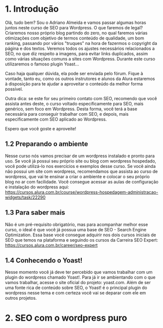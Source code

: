 # 1. Introdução

Olá, tudo bem? Sou o Adriano Almeida e vamos passar algumas horas juntos neste curso de SEO para Wordpress. O que faremos de legal?
Criaremos nosso próprio blog partindo do zero, no qual faremos várias otimizações com objetivo de termos conteúdo de qualidade, um bom ranking, passando por vários "truques" na hora de fazermos o copyright da página e dos textos. Veremos todos os ajustes necessários relacionados a SEO, no que diz respeito a imagens, para evitar links duplicados, assim como várias situações comuns a sites com Wordpress. Durante este curso utilizaremos o famoso plugin Yoast...

Caso haja qualquer dúvida, ela pode ser enviada pelo fórum. Fique à vontade, tanto eu, como os outros instrutores e alunos da Alura estaremos à disposição para te ajudar a aproveitar o conteúdo da melhor forma possível.

Outra dica: se este for seu primeiro contato com SEO, recomendo que você assista antes deste, o curso voltado especificamente para SEO, mais genérico, sem foco em Wordpress. Desta forma, você terá a base necessária para conseguir trabalhar com SEO, e depois, mais especificamente com SEO aplicado ao Wordpress.

Espero que você goste e aproveite!

## 1.2 Preparando o ambiente

Nesse curso nós vamos precisar de um wordpress instalado e pronto para uso. Se você já possui seu próprio site ou blog com wordpress hospedado, você pode utilizá-lo nos exercícios e exemplos desse curso.
Se você ainda não possui um site com wordpress, recomendamos que assista ao curso de wordpress, que vai te ensinar a criar o ambiente e colocar o seu próprio blog no ar com facilidade. Você consegue acessar as aulas de configuração e instalação do wordpress aqui: https://cursos.alura.com.br/course/wordpress-hospedagem-administracao-widgets/task/22290

## 1.3 Para saber mais

Não é um pré-requisito obrigatório, mas para acompanhar melhor esse curso, o ideal é que você já possua uma base de SEO - Search Engine Optimization. Essa base você consegue adquirir nos dois cursos iniciais de SEO que temos na plataforma e seguindo os cursos da Carreira SEO Expert: https://cursos.alura.com.br/career/seo-expert

## 1.4 Conhecendo o Yoast!

Nesse momento você já deve ter percebido que vamos trabalhar com um plugin do wordpress chamado Yoast!. Para já ir se ambientando com o que vamos trabalhar, acesse o site oficial do projeto: yoast.com. Além de ser uma fonte rica de conteúdo sobre SEO, o Yoast! é o principal plugin do wordpress nesse tema e com certeza você vai se deparar com ele em outros projetos.

# 2. SEO com o wordpress puro
